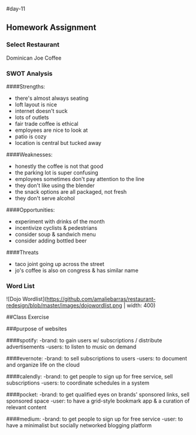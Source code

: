 #day-11

## Homework Assignment

### Select Restaurant
Dominican Joe Coffee

### SWOT Analysis
####Strengths:
- there's almost always seating
- loft layout is nice
- internet doesn't suck
- lots of outlets
- fair trade coffee is ethical
- employees are nice to look at
- patio is cozy
- location is central but tucked away

####Weaknesses: 
- honestly the coffee is not that good
- the parking lot is super confusing
- employees sometimes don't pay attention to the line
- they don't like using the blender
- the snack options are all packaged, not fresh
- they don't serve alcohol

####Opportunities:
- experiment with drinks of the month
- incentivize cyclists & pedestrians
- consider soup & sandwich menu
- consider adding bottled beer

####Threats
- taco joint going up across the street
- jo's coffee is also on congress & has similar name

### Word List

![Dojo Wordlist](https://github.com/amaliebarras/restaurant-redesign/blob/master/images/dojowordlist.png | width: 400)

##Class Exercise

###purpose of websites

####spotify: 
-brand: to gain users w/ subscriptions / distribute advertisements
-users: to listen to music on demand

####evernote: 
-brand: to sell subscriptions to users
-users: to document and organize life on the cloud

####calendly: 
-brand: to get people to sign up for free service, sell subscriptions
-users: to coordinate schedules in a system

####pocket: 
-brand: to get qualified eyes on brands' sponsored links, sell sponsored space
-user: to have a grid-style bookmark app & a curation of relevant content

####medium: 
-brand: to get people to sign up for free service
-user: to have a minimalist but socially networked blogging platform